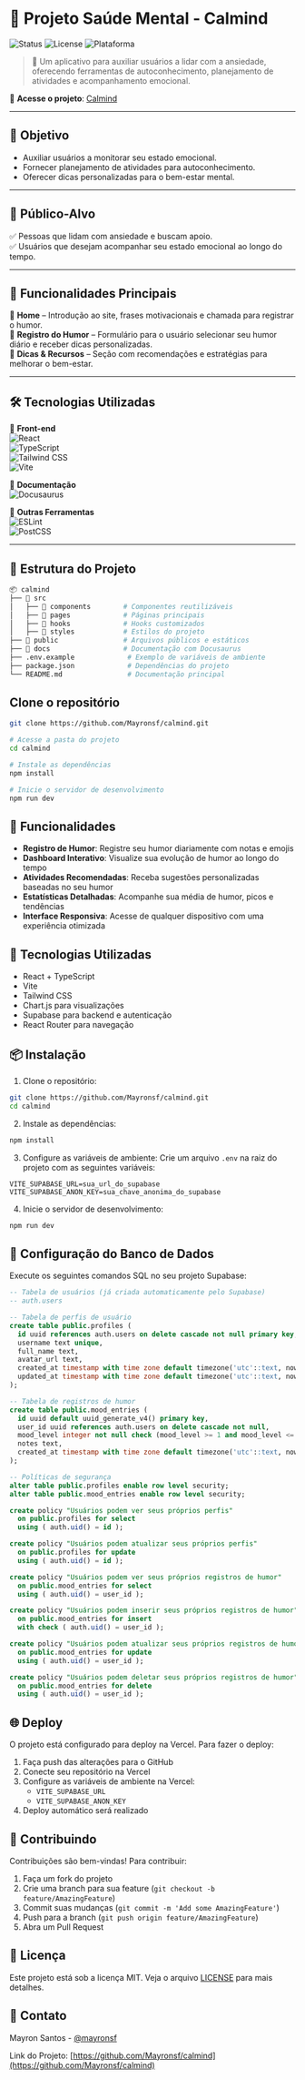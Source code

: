# 🌿 Projeto Saúde Mental - Calmind

![Status](https://img.shields.io/badge/Status-Em%20Desenvolvimento-yellow) 
![License](https://img.shields.io/badge/Licença-MIT-blue)
![Plataforma](https://img.shields.io/badge/Plataforma-Web-green)

> 🧘 Um aplicativo para auxiliar usuários a lidar com a ansiedade, oferecendo ferramentas de autoconhecimento, planejamento de atividades e acompanhamento emocional.

🔗 **Acesse o projeto**: [Calmind]([https://calm.surge.sh/](https://calmind-sigma.vercel.app/))  

---

## 🧠 Objetivo

- Auxiliar usuários a monitorar seu estado emocional.  
- Fornecer planejamento de atividades para autoconhecimento.    
- Oferecer dicas personalizadas para o bem-estar mental.  

---

## 🎯 Público-Alvo

✅ Pessoas que lidam com ansiedade e buscam apoio.  
✅ Usuários que desejam acompanhar seu estado emocional ao longo do tempo.  

---

## 🚀 Funcionalidades Principais

📌 **Home** – Introdução ao site, frases motivacionais e chamada para registrar o humor.  
📌 **Registro do Humor** – Formulário para o usuário selecionar seu humor diário e receber dicas personalizadas.  
📌 **Dicas & Recursos** – Seção com recomendações e estratégias para melhorar o bem-estar.  

---

## 🛠️ Tecnologias Utilizadas

📌 **Front-end**  
![React](https://img.shields.io/badge/React-20232A?style=flat&logo=react&logoColor=61DAFB)  
![TypeScript](https://img.shields.io/badge/TypeScript-3178C6?style=flat&logo=typescript&logoColor=white)  
![Tailwind CSS](https://img.shields.io/badge/Tailwind_CSS-06B6D4?style=flat&logo=tailwindcss&logoColor=white)  
![Vite](https://img.shields.io/badge/Vite-B73BFE?style=flat&logo=vite&logoColor=FFD62E)  

📌 **Documentação**  
![Docusaurus](https://img.shields.io/badge/Docusaurus-FB7185?style=flat&logo=docusaurus&logoColor=white)  

📌 **Outras Ferramentas**  
![ESLint](https://img.shields.io/badge/ESLint-4B32C3?style=flat&logo=eslint&logoColor=white)  
![PostCSS](https://img.shields.io/badge/PostCSS-DD3A0A?style=flat&logo=postcss&logoColor=white)  

---

## 📂 Estrutura do Projeto

```bash
📦 calmind
├── 📁 src
│   ├── 📂 components        # Componentes reutilizáveis
│   ├── 📂 pages             # Páginas principais
│   ├── 📂 hooks             # Hooks customizados
│   ├── 📂 styles            # Estilos do projeto
├── 📁 public                # Arquivos públicos e estáticos
├── 📁 docs                  # Documentação com Docusaurus
├── .env.example             # Exemplo de variáveis de ambiente
├── package.json             # Dependências do projeto
└── README.md                # Documentação principal
```

## Clone o repositório
```bash
git clone https://github.com/Mayronsf/calmind.git

# Acesse a pasta do projeto
cd calmind

# Instale as dependências
npm install

# Inicie o servidor de desenvolvimento
npm run dev
```

## 🌟 Funcionalidades

- **Registro de Humor**: Registre seu humor diariamente com notas e emojis
- **Dashboard Interativo**: Visualize sua evolução de humor ao longo do tempo
- **Atividades Recomendadas**: Receba sugestões personalizadas baseadas no seu humor
- **Estatísticas Detalhadas**: Acompanhe sua média de humor, picos e tendências
- **Interface Responsiva**: Acesse de qualquer dispositivo com uma experiência otimizada

## 🚀 Tecnologias Utilizadas

- React + TypeScript
- Vite
- Tailwind CSS
- Chart.js para visualizações
- Supabase para backend e autenticação
- React Router para navegação

## 📦 Instalação

1. Clone o repositório:
```bash
git clone https://github.com/Mayronsf/calmind.git
cd calmind
```

2. Instale as dependências:
```bash
npm install
```

3. Configure as variáveis de ambiente:
Crie um arquivo `.env` na raiz do projeto com as seguintes variáveis:
```env
VITE_SUPABASE_URL=sua_url_do_supabase
VITE_SUPABASE_ANON_KEY=sua_chave_anonima_do_supabase
```

4. Inicie o servidor de desenvolvimento:
```bash
npm run dev
```

## 🔧 Configuração do Banco de Dados

Execute os seguintes comandos SQL no seu projeto Supabase:

```sql
-- Tabela de usuários (já criada automaticamente pelo Supabase)
-- auth.users

-- Tabela de perfis de usuário
create table public.profiles (
  id uuid references auth.users on delete cascade not null primary key,
  username text unique,
  full_name text,
  avatar_url text,
  created_at timestamp with time zone default timezone('utc'::text, now()) not null,
  updated_at timestamp with time zone default timezone('utc'::text, now()) not null
);

-- Tabela de registros de humor
create table public.mood_entries (
  id uuid default uuid_generate_v4() primary key,
  user_id uuid references auth.users on delete cascade not null,
  mood_level integer not null check (mood_level >= 1 and mood_level <= 5),
  notes text,
  created_at timestamp with time zone default timezone('utc'::text, now()) not null
);

-- Políticas de segurança
alter table public.profiles enable row level security;
alter table public.mood_entries enable row level security;

create policy "Usuários podem ver seus próprios perfis"
  on public.profiles for select
  using ( auth.uid() = id );

create policy "Usuários podem atualizar seus próprios perfis"
  on public.profiles for update
  using ( auth.uid() = id );

create policy "Usuários podem ver seus próprios registros de humor"
  on public.mood_entries for select
  using ( auth.uid() = user_id );

create policy "Usuários podem inserir seus próprios registros de humor"
  on public.mood_entries for insert
  with check ( auth.uid() = user_id );

create policy "Usuários podem atualizar seus próprios registros de humor"
  on public.mood_entries for update
  using ( auth.uid() = user_id );

create policy "Usuários podem deletar seus próprios registros de humor"
  on public.mood_entries for delete
  using ( auth.uid() = user_id );
```

## 🌐 Deploy

O projeto está configurado para deploy na Vercel. Para fazer o deploy:

1. Faça push das alterações para o GitHub
2. Conecte seu repositório na Vercel
3. Configure as variáveis de ambiente na Vercel:
   - `VITE_SUPABASE_URL`
   - `VITE_SUPABASE_ANON_KEY`
4. Deploy automático será realizado

## 🤝 Contribuindo

Contribuições são bem-vindas! Para contribuir:

1. Faça um fork do projeto
2. Crie uma branch para sua feature (`git checkout -b feature/AmazingFeature`)
3. Commit suas mudanças (`git commit -m 'Add some AmazingFeature'`)
4. Push para a branch (`git push origin feature/AmazingFeature`)
5. Abra um Pull Request

## 📝 Licença

Este projeto está sob a licença MIT. Veja o arquivo [LICENSE](LICENSE) para mais detalhes.

## 📧 Contato

Mayron Santos - [@mayronsf](https://github.com/Mayronsf)

Link do Projeto: [https://github.com/Mayronsf/calmind](https://github.com/Mayronsf/calmind)
